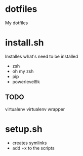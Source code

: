 # dotfiles
My dotfiles


# install.sh
Installes what's need to be installed
- zsh
- oh my zsh
- pip
- powerlevel9k

## TODO
virtualenv
virtualenv wrapper


# setup.sh
- creates symlinks
- add +x to the scripts

